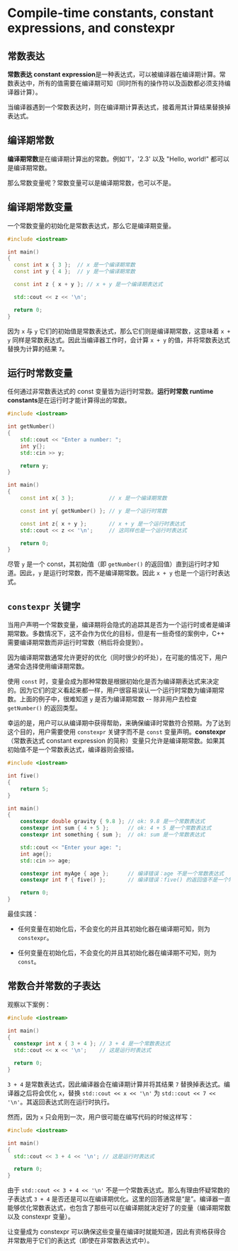# Compile-time constants, constant expressions, and constexpr

## 常数表达

**常数表达 constant expression**是一种表达式，可以被编译器在编译期计算。常数表达中，所有的值需要在编译期可知（同时所有的操作符以及函数都必须支持编译器计算）。

当编译器遇到一个常数表达时，则在编译期计算表达式，接着用其计算结果替换掉表达式。

## 编译期常数

**编译期常数**是在编译期计算出的常数。例如'1'，'2.3' 以及 "Hello, world!" 都可以是编译期常数。

那么常数变量呢？常数变量可以是编译期常数，也可以不是。

## 编译期常数变量

一个常数变量的初始化是常数表达式，那么它是编译期变量。

```cpp
#include <iostream>

int main()
{
  const int x { 3 };  // x 是一个编译期常数
  const int y { 4 };  // y 是一个编译期常数

  const int z { x + y }; // x + y 是一个编译期表达式

  std::cout << z << '\n';

  return 0;
}
```

因为 `x` 与 `y` 它们的初始值是常数表达式，那么它们则是编译期常数，这意味着 `x + y` 同样是常数表达式。因此当编译器工作时，会计算 `x + y` 的值，并将常数表达式替换为计算的结果 `7`。

## 运行时常数变量

任何通过非常数表达式的 const 变量皆为运行时常数。**运行时常数 runtime constants**是在运行时才能计算得出的常数。

```cpp
#include <iostream>

int getNumber()
{
    std::cout << "Enter a number: ";
    int y{};
    std::cin >> y;

    return y;
}

int main()
{
    const int x{ 3 };           // x 是一个编译期常数

    const int y{ getNumber() }; // y 是一个运行时常数

    const int z{ x + y };       // x + y 是一个运行时表达式
    std::cout << z << '\n';     // 这同样也是一个运行时表达式

    return 0;
}
```

尽管 `y` 是一个 const，其初始值（即 `getNumber()` 的返回值）直到运行时才知道。因此，`y` 是运行时常数，而不是编译期常数。因此 `x + y` 也是一个运行时表达式。

## `constexpr` 关键字

当用户声明一个常数变量，编译期将会隐式的追踪其是否为一个运行时或者是编译期常数。多数情况下，这不会作为优化的目标，但是有一些奇怪的案例中，C++ 需要编译期常数而非运行时常数（稍后将会提到）。

因为编译期常数通常允许更好的优化（同时很少的坏处），在可能的情况下，用户通常会选择使用编译期常数。

使用 `const` 时，变量会成为那种常数是根据初始化是否为编译期表达式来决定的。因为它们的定义看起来都一样，用户很容易误认一个运行时常数为编译期常数。上面的例子中，很难知道 `y` 是否为编译期常数 -- 除非用户去检查 `getNumber()` 的返回类型。

幸运的是，用户可以从编译期中获得帮助，来确保编译时常数符合预期。为了达到这个目的，用户需要使用 `constexpr` 关键字而不是 `const` 变量声明。**constexpr**（常数表达式 constant expression 的简称）变量只允许是编译期常数。如果其初始值不是一个常数表达式，编译器则会报错。

```cpp
#include <iostream>

int five()
{
    return 5;
}

int main()
{
    constexpr double gravity { 9.8 }; // ok: 9.8 是一个常数表达式
    constexpr int sum { 4 + 5 };      // ok: 4 + 5 是一个常数表达式
    constexpr int something { sum };  // ok: sum 是一个常数表达式

    std::cout << "Enter your age: ";
    int age{};
    std::cin >> age;

    constexpr int myAge { age };      // 编译错误：age 不是一个常数表达式
    constexpr int f { five() };       // 编译错误：five() 的返回值不是一个常数表达式

    return 0;
}
```

最佳实践：

- 任何变量在初始化后，不会变化的并且其初始化器在编译期可知，则为 `constexpr`。

- 任何变量在初始化后，不会变化的并且其初始化器在编译期不可知，则为 `const`。

## 常数合并常数的子表达

观察以下案例：

```cpp
#include <iostream>

int main()
{
  constexpr int x { 3 + 4 }; // 3 + 4 是一个常数表达式
  std::cout << x << '\n';    // 这是运行时表达式

  return 0;
}
```

`3 + 4` 是常数表达式，因此编译器会在编译期计算并将其结果 `7` 替换掉表达式。编译器之后将会优化 `x`，替换 `std::cout << x << '\n'` 为 `std::cout << 7 << '\n'`。其返回表达式则在运行时执行。

然而，因为 `x` 只会用到一次，用户很可能在编写代码的时候这样写：

```cpp
#include <iostream>

int main()
{
  std::cout << 3 + 4 << '\n'; // 这是运行时表达式

  return 0;
}
```

由于 `std::cout << 3 + 4 << '\n'` 不是一个常数表达式。那么有理由怀疑常数的子表达式 `3 + 4` 是否还是可以在编译期优化。这里的回答通常是“是”。编译器一直能够优化常数表达式，也包含了那些可以在编译期就决定好了的变量（编译期常数以及 constexpr 变量）。

让变量成为 constexpr 可以确保这些变量在编译时就能知道，因此有资格获得合并常数用于它们的表达式（即使在非常数表达式中）。
